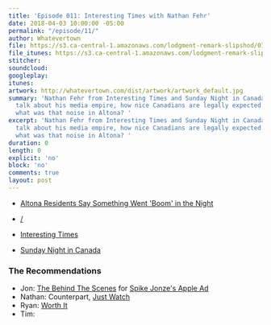 ```yaml
---
title: 'Episode 011: Interesting Times with Nathan Fehr'
date: 2018-04-03 10:00:00 -05:00
permalink: "/episode/11/"
author: Whatevertown
file: https://s3.ca-central-1.amazonaws.com/lodgment-remark-slipshod/011.mp3
file_itunes: https://s3.ca-central-1.amazonaws.com/lodgment-remark-slipshod/011.m4a
stitcher: 
soundcloud: 
googleplay: 
itunes: 
artwork: http://whatevertown.com/dist/artwork/artwork_default.jpg
summary: 'Nathan Fehr from Interesting Times and Sunday Night in Canada join us to
  talk about his media empire, how nice Canadians are legally expected to be, and
  what was that noise in Altona? '
excerpt: 'Nathan Fehr from Interesting Times and Sunday Night in Canada join us to
  talk about his media empire, how nice Canadians are legally expected to be, and
  what was that noise in Altona? '
duration: 0
length: 0
explicit: 'no'
block: 'no'
comments: true
layout: post
---
```


- [Altona Residents Say Something Went 'Boom' in the Night](https://www.pembinavalleyonline.com/local/altona-residents-say-something-went-boom-in-the-night)

- [/](https://www.theguardian.com/world/2018/mar/26/french-waiter-says-firing-for-rudeness-is-discrimination-against-my-culture?CMP=share_btn_fb)

- [Interesting Times](http://interestingtimes.ca/)
- [Sunday Night in Canada](https://www.diym.tv/shows/sundaynightincanada/)

### The Recommendations
- Jon: [The Behind The Scenes](http://www.adweek.com/creativity/this-look-inside-spike-jonzes-apple-ad-is-as-fascinating-as-the-film-itself/) for [Spike Jonze's Apple Ad](https://www.youtube.com/watch?v=305ryPvU6A8)
- Nathan: Counterpart, [Just Watch](https://www.justwatch.com)
- Ryan: [Worth It](https://www.buzzfeed.com/worthit)
- Tim: 